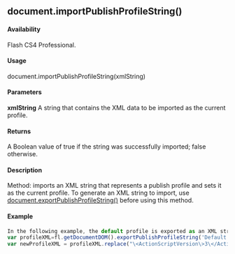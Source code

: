 ## document.importPublishProfileString()

#### Availability

Flash CS4 Professional.

#### Usage

document.importPublishProfileString(xmlString)

#### Parameters

**xmlString** A string that contains the XML data to be imported as the current profile.

#### Returns

A Boolean value of true if the string was successfully imported; false otherwise.

#### Description

Method: imports an XML string that represents a publish profile and sets it as the current profile. To generate an XML string to import, use [document.exportPublishProfileString()](#_bookmark191) before using this method.

#### Example

```javascript
In the following example, the default profile is exported as an XML string. The standard JavaScript replace command is used to modify the XML string. The string is then imported, and the default ActionScript 3 output setting is set to ActionScript 1.
var profileXML=fl.getDocumentDOM().exportPublishProfileString('Default'); fl.trace(profileXML);
var newProfileXML = profileXML.replace("\<ActionScriptVersion\>3\</ActionScriptVersion\>", "\<ActionScriptVersion\>1\</ActionScriptVersion\>"); fl.getDocumentDOM().importPublishProfileString(newProfileXML);

```